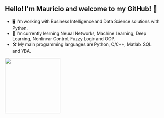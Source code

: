 ## Hello! I'm Maurício and welcome to my GitHub! 👋

- 🖥️ I'm working with Business Intelligence and Data Science solutions with Python. 
- 🌱 I’m currently learning Neural Networks, Machine Learning, Deep Learning, Nonlinear Control, Fuzzy Logic and OOP.
- 🛠️ My main programming languages are Python, C/C++, Matlab, SQL and VBA. 


 <div>
  <a href="https://github.com/mauricio-gandarela">
  <img height="180em" src="https://github-readme-stats.vercel.app/api?username=mauricio-gandarela&show_icons=true&theme=dark&include_all_commits=true&count_private=true"/>
</div>


